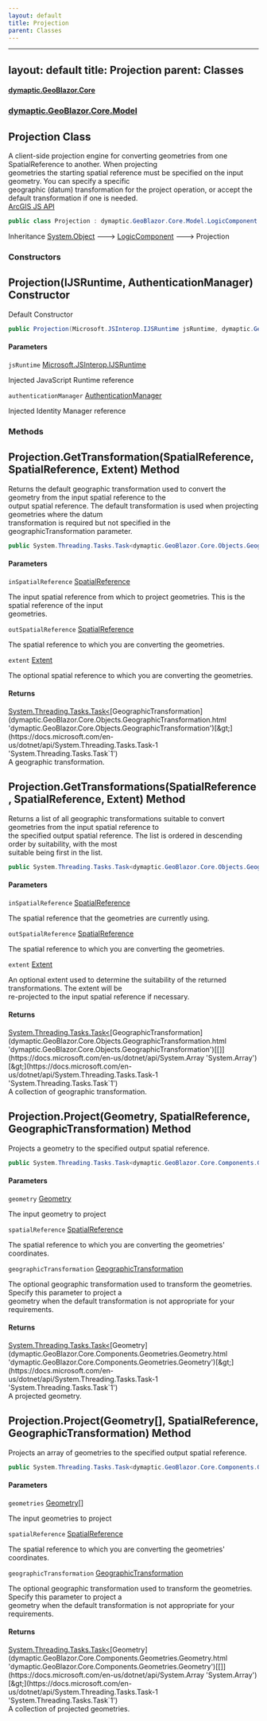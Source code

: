 ```yaml
---
layout: default
title: Projection
parent: Classes
---
```

---
layout: default
title: Projection
parent: Classes
---
#### [dymaptic.GeoBlazor.Core](index.html 'index')
### [dymaptic.GeoBlazor.Core.Model](index.html#dymaptic.GeoBlazor.Core.Model 'dymaptic.GeoBlazor.Core.Model')

## Projection Class

A client-side projection engine for converting geometries from one SpatialReference to another. When projecting  
geometries the starting spatial reference must be specified on the input geometry. You can specify a specific  
geographic (datum) transformation for the project operation, or accept the default transformation if one is needed.  
<a target="_blank" href="https://developers.arcgis.com/javascript/latest/api-reference/esri-geometry-projection.html">ArcGIS JS API</a>

```csharp
public class Projection : dymaptic.GeoBlazor.Core.Model.LogicComponent
```

Inheritance [System.Object](https://docs.microsoft.com/en-us/dotnet/api/System.Object 'System.Object') &#129106; [LogicComponent](dymaptic.GeoBlazor.Core.Model.LogicComponent.html 'dymaptic.GeoBlazor.Core.Model.LogicComponent') &#129106; Projection
### Constructors

<a name='dymaptic.GeoBlazor.Core.Model.Projection.Projection(Microsoft.JSInterop.IJSRuntime,dymaptic.GeoBlazor.Core.Model.AuthenticationManager)'></a>

## Projection(IJSRuntime, AuthenticationManager) Constructor

Default Constructor

```csharp
public Projection(Microsoft.JSInterop.IJSRuntime jsRuntime, dymaptic.GeoBlazor.Core.Model.AuthenticationManager authenticationManager);
```
#### Parameters

<a name='dymaptic.GeoBlazor.Core.Model.Projection.Projection(Microsoft.JSInterop.IJSRuntime,dymaptic.GeoBlazor.Core.Model.AuthenticationManager).jsRuntime'></a>

`jsRuntime` [Microsoft.JSInterop.IJSRuntime](https://docs.microsoft.com/en-us/dotnet/api/Microsoft.JSInterop.IJSRuntime 'Microsoft.JSInterop.IJSRuntime')

Injected JavaScript Runtime reference

<a name='dymaptic.GeoBlazor.Core.Model.Projection.Projection(Microsoft.JSInterop.IJSRuntime,dymaptic.GeoBlazor.Core.Model.AuthenticationManager).authenticationManager'></a>

`authenticationManager` [AuthenticationManager](dymaptic.GeoBlazor.Core.Model.AuthenticationManager.html 'dymaptic.GeoBlazor.Core.Model.AuthenticationManager')

Injected Identity Manager reference
### Methods

<a name='dymaptic.GeoBlazor.Core.Model.Projection.GetTransformation(dymaptic.GeoBlazor.Core.Components.Geometries.SpatialReference,dymaptic.GeoBlazor.Core.Components.Geometries.SpatialReference,dymaptic.GeoBlazor.Core.Components.Geometries.Extent)'></a>

## Projection.GetTransformation(SpatialReference, SpatialReference, Extent) Method

Returns the default geographic transformation used to convert the geometry from the input spatial reference to the  
output spatial reference. The default transformation is used when projecting geometries where the datum  
transformation is required but not specified in the geographicTransformation parameter.

```csharp
public System.Threading.Tasks.Task<dymaptic.GeoBlazor.Core.Objects.GeographicTransformation?> GetTransformation(dymaptic.GeoBlazor.Core.Components.Geometries.SpatialReference inSpatialReference, dymaptic.GeoBlazor.Core.Components.Geometries.SpatialReference outSpatialReference, dymaptic.GeoBlazor.Core.Components.Geometries.Extent extent);
```
#### Parameters

<a name='dymaptic.GeoBlazor.Core.Model.Projection.GetTransformation(dymaptic.GeoBlazor.Core.Components.Geometries.SpatialReference,dymaptic.GeoBlazor.Core.Components.Geometries.SpatialReference,dymaptic.GeoBlazor.Core.Components.Geometries.Extent).inSpatialReference'></a>

`inSpatialReference` [SpatialReference](dymaptic.GeoBlazor.Core.Components.Geometries.SpatialReference.html 'dymaptic.GeoBlazor.Core.Components.Geometries.SpatialReference')

The input spatial reference from which to project geometries. This is the spatial reference of the input  
geometries.

<a name='dymaptic.GeoBlazor.Core.Model.Projection.GetTransformation(dymaptic.GeoBlazor.Core.Components.Geometries.SpatialReference,dymaptic.GeoBlazor.Core.Components.Geometries.SpatialReference,dymaptic.GeoBlazor.Core.Components.Geometries.Extent).outSpatialReference'></a>

`outSpatialReference` [SpatialReference](dymaptic.GeoBlazor.Core.Components.Geometries.SpatialReference.html 'dymaptic.GeoBlazor.Core.Components.Geometries.SpatialReference')

The spatial reference to which you are converting the geometries.

<a name='dymaptic.GeoBlazor.Core.Model.Projection.GetTransformation(dymaptic.GeoBlazor.Core.Components.Geometries.SpatialReference,dymaptic.GeoBlazor.Core.Components.Geometries.SpatialReference,dymaptic.GeoBlazor.Core.Components.Geometries.Extent).extent'></a>

`extent` [Extent](dymaptic.GeoBlazor.Core.Components.Geometries.Extent.html 'dymaptic.GeoBlazor.Core.Components.Geometries.Extent')

The optional spatial reference to which you are converting the geometries.

#### Returns
[System.Threading.Tasks.Task&lt;](https://docs.microsoft.com/en-us/dotnet/api/System.Threading.Tasks.Task-1 'System.Threading.Tasks.Task`1')[GeographicTransformation](dymaptic.GeoBlazor.Core.Objects.GeographicTransformation.html 'dymaptic.GeoBlazor.Core.Objects.GeographicTransformation')[&gt;](https://docs.microsoft.com/en-us/dotnet/api/System.Threading.Tasks.Task-1 'System.Threading.Tasks.Task`1')  
A geographic transformation.

<a name='dymaptic.GeoBlazor.Core.Model.Projection.GetTransformations(dymaptic.GeoBlazor.Core.Components.Geometries.SpatialReference,dymaptic.GeoBlazor.Core.Components.Geometries.SpatialReference,dymaptic.GeoBlazor.Core.Components.Geometries.Extent)'></a>

## Projection.GetTransformations(SpatialReference, SpatialReference, Extent) Method

Returns a list of all geographic transformations suitable to convert geometries from the input spatial reference to  
the specified output spatial reference. The list is ordered in descending order by suitability, with the most  
suitable being first in the list.

```csharp
public System.Threading.Tasks.Task<dymaptic.GeoBlazor.Core.Objects.GeographicTransformation[]?> GetTransformations(dymaptic.GeoBlazor.Core.Components.Geometries.SpatialReference inSpatialReference, dymaptic.GeoBlazor.Core.Components.Geometries.SpatialReference outSpatialReference, dymaptic.GeoBlazor.Core.Components.Geometries.Extent extent);
```
#### Parameters

<a name='dymaptic.GeoBlazor.Core.Model.Projection.GetTransformations(dymaptic.GeoBlazor.Core.Components.Geometries.SpatialReference,dymaptic.GeoBlazor.Core.Components.Geometries.SpatialReference,dymaptic.GeoBlazor.Core.Components.Geometries.Extent).inSpatialReference'></a>

`inSpatialReference` [SpatialReference](dymaptic.GeoBlazor.Core.Components.Geometries.SpatialReference.html 'dymaptic.GeoBlazor.Core.Components.Geometries.SpatialReference')

The spatial reference that the geometries are currently using.

<a name='dymaptic.GeoBlazor.Core.Model.Projection.GetTransformations(dymaptic.GeoBlazor.Core.Components.Geometries.SpatialReference,dymaptic.GeoBlazor.Core.Components.Geometries.SpatialReference,dymaptic.GeoBlazor.Core.Components.Geometries.Extent).outSpatialReference'></a>

`outSpatialReference` [SpatialReference](dymaptic.GeoBlazor.Core.Components.Geometries.SpatialReference.html 'dymaptic.GeoBlazor.Core.Components.Geometries.SpatialReference')

The spatial reference to which you are converting the geometries.

<a name='dymaptic.GeoBlazor.Core.Model.Projection.GetTransformations(dymaptic.GeoBlazor.Core.Components.Geometries.SpatialReference,dymaptic.GeoBlazor.Core.Components.Geometries.SpatialReference,dymaptic.GeoBlazor.Core.Components.Geometries.Extent).extent'></a>

`extent` [Extent](dymaptic.GeoBlazor.Core.Components.Geometries.Extent.html 'dymaptic.GeoBlazor.Core.Components.Geometries.Extent')

An optional extent used to determine the suitability of the returned transformations. The extent will be  
re-projected to the input spatial reference if necessary.

#### Returns
[System.Threading.Tasks.Task&lt;](https://docs.microsoft.com/en-us/dotnet/api/System.Threading.Tasks.Task-1 'System.Threading.Tasks.Task`1')[GeographicTransformation](dymaptic.GeoBlazor.Core.Objects.GeographicTransformation.html 'dymaptic.GeoBlazor.Core.Objects.GeographicTransformation')[[]](https://docs.microsoft.com/en-us/dotnet/api/System.Array 'System.Array')[&gt;](https://docs.microsoft.com/en-us/dotnet/api/System.Threading.Tasks.Task-1 'System.Threading.Tasks.Task`1')  
A collection of geographic transformation.

<a name='dymaptic.GeoBlazor.Core.Model.Projection.Project(dymaptic.GeoBlazor.Core.Components.Geometries.Geometry,dymaptic.GeoBlazor.Core.Components.Geometries.SpatialReference,dymaptic.GeoBlazor.Core.Objects.GeographicTransformation)'></a>

## Projection.Project(Geometry, SpatialReference, GeographicTransformation) Method

Projects a geometry to the specified output spatial reference.

```csharp
public System.Threading.Tasks.Task<dymaptic.GeoBlazor.Core.Components.Geometries.Geometry?> Project(dymaptic.GeoBlazor.Core.Components.Geometries.Geometry geometry, dymaptic.GeoBlazor.Core.Components.Geometries.SpatialReference spatialReference, dymaptic.GeoBlazor.Core.Objects.GeographicTransformation? geographicTransformation=null);
```
#### Parameters

<a name='dymaptic.GeoBlazor.Core.Model.Projection.Project(dymaptic.GeoBlazor.Core.Components.Geometries.Geometry,dymaptic.GeoBlazor.Core.Components.Geometries.SpatialReference,dymaptic.GeoBlazor.Core.Objects.GeographicTransformation).geometry'></a>

`geometry` [Geometry](dymaptic.GeoBlazor.Core.Components.Geometries.Geometry.html 'dymaptic.GeoBlazor.Core.Components.Geometries.Geometry')

The input geometry to project

<a name='dymaptic.GeoBlazor.Core.Model.Projection.Project(dymaptic.GeoBlazor.Core.Components.Geometries.Geometry,dymaptic.GeoBlazor.Core.Components.Geometries.SpatialReference,dymaptic.GeoBlazor.Core.Objects.GeographicTransformation).spatialReference'></a>

`spatialReference` [SpatialReference](dymaptic.GeoBlazor.Core.Components.Geometries.SpatialReference.html 'dymaptic.GeoBlazor.Core.Components.Geometries.SpatialReference')

The spatial reference to which you are converting the geometries' coordinates.

<a name='dymaptic.GeoBlazor.Core.Model.Projection.Project(dymaptic.GeoBlazor.Core.Components.Geometries.Geometry,dymaptic.GeoBlazor.Core.Components.Geometries.SpatialReference,dymaptic.GeoBlazor.Core.Objects.GeographicTransformation).geographicTransformation'></a>

`geographicTransformation` [GeographicTransformation](dymaptic.GeoBlazor.Core.Objects.GeographicTransformation.html 'dymaptic.GeoBlazor.Core.Objects.GeographicTransformation')

The optional geographic transformation used to transform the geometries. Specify this parameter to project a  
geometry when the default transformation is not appropriate for your requirements.

#### Returns
[System.Threading.Tasks.Task&lt;](https://docs.microsoft.com/en-us/dotnet/api/System.Threading.Tasks.Task-1 'System.Threading.Tasks.Task`1')[Geometry](dymaptic.GeoBlazor.Core.Components.Geometries.Geometry.html 'dymaptic.GeoBlazor.Core.Components.Geometries.Geometry')[&gt;](https://docs.microsoft.com/en-us/dotnet/api/System.Threading.Tasks.Task-1 'System.Threading.Tasks.Task`1')  
A projected geometry.

<a name='dymaptic.GeoBlazor.Core.Model.Projection.Project(dymaptic.GeoBlazor.Core.Components.Geometries.Geometry[],dymaptic.GeoBlazor.Core.Components.Geometries.SpatialReference,dymaptic.GeoBlazor.Core.Objects.GeographicTransformation)'></a>

## Projection.Project(Geometry[], SpatialReference, GeographicTransformation) Method

Projects an array of geometries to the specified output spatial reference.

```csharp
public System.Threading.Tasks.Task<dymaptic.GeoBlazor.Core.Components.Geometries.Geometry[]?> Project(dymaptic.GeoBlazor.Core.Components.Geometries.Geometry[] geometries, dymaptic.GeoBlazor.Core.Components.Geometries.SpatialReference spatialReference, dymaptic.GeoBlazor.Core.Objects.GeographicTransformation? geographicTransformation=null);
```
#### Parameters

<a name='dymaptic.GeoBlazor.Core.Model.Projection.Project(dymaptic.GeoBlazor.Core.Components.Geometries.Geometry[],dymaptic.GeoBlazor.Core.Components.Geometries.SpatialReference,dymaptic.GeoBlazor.Core.Objects.GeographicTransformation).geometries'></a>

`geometries` [Geometry](dymaptic.GeoBlazor.Core.Components.Geometries.Geometry.html 'dymaptic.GeoBlazor.Core.Components.Geometries.Geometry')[[]](https://docs.microsoft.com/en-us/dotnet/api/System.Array 'System.Array')

The input geometries to project

<a name='dymaptic.GeoBlazor.Core.Model.Projection.Project(dymaptic.GeoBlazor.Core.Components.Geometries.Geometry[],dymaptic.GeoBlazor.Core.Components.Geometries.SpatialReference,dymaptic.GeoBlazor.Core.Objects.GeographicTransformation).spatialReference'></a>

`spatialReference` [SpatialReference](dymaptic.GeoBlazor.Core.Components.Geometries.SpatialReference.html 'dymaptic.GeoBlazor.Core.Components.Geometries.SpatialReference')

The spatial reference to which you are converting the geometries' coordinates.

<a name='dymaptic.GeoBlazor.Core.Model.Projection.Project(dymaptic.GeoBlazor.Core.Components.Geometries.Geometry[],dymaptic.GeoBlazor.Core.Components.Geometries.SpatialReference,dymaptic.GeoBlazor.Core.Objects.GeographicTransformation).geographicTransformation'></a>

`geographicTransformation` [GeographicTransformation](dymaptic.GeoBlazor.Core.Objects.GeographicTransformation.html 'dymaptic.GeoBlazor.Core.Objects.GeographicTransformation')

The optional geographic transformation used to transform the geometries. Specify this parameter to project a  
geometry when the default transformation is not appropriate for your requirements.

#### Returns
[System.Threading.Tasks.Task&lt;](https://docs.microsoft.com/en-us/dotnet/api/System.Threading.Tasks.Task-1 'System.Threading.Tasks.Task`1')[Geometry](dymaptic.GeoBlazor.Core.Components.Geometries.Geometry.html 'dymaptic.GeoBlazor.Core.Components.Geometries.Geometry')[[]](https://docs.microsoft.com/en-us/dotnet/api/System.Array 'System.Array')[&gt;](https://docs.microsoft.com/en-us/dotnet/api/System.Threading.Tasks.Task-1 'System.Threading.Tasks.Task`1')  
A collection of projected geometries.

